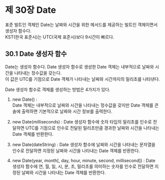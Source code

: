 제 30장 Date
================
표준 빌트인 객체인 Date는 날짜와 시간을 위한 메서드를 제공하는 빌트인 객체이면서 생성자 함수다.   
KST(한국 표준시)는 UTC(국제 표준시)보다 9시간이 빠르다.

30.1 Date 생성자 함수
------------------------
Date는 생성자 함수다. Date 생성자 함수로 생성한 Date 객체는 내부적으로 날짜와 시간을 나타내는 정수값을 갖는다.   
이 값은 UTC를 기점으로 Date 객체가 나타내는 날짜와 시간까지의 밀리초를 나타낸다.

Date 생성자 함수로 객체를 생성하는 방법은 4가지가 있다.
1. new Date() :   
   Date 객체는 내부적으로 날짜와 시간을 나타내는 정수값을 갖지만 Date 객체를 콘솔에 출력하면 기본적으로 날짜와 시간 정보를 출력한다.
  
2. new Date(milliseconds) : 
   Date 생성자 함수에 숫자 타입의 밀리초를 인수로 전달하면 UTC를 기점으로 인수로 전달된 밀리초만큼 경과한 날짜와 시간을 나타내는 Date 객체를 반환한다.
   
3. new Date(dateString) :
   Date 생성자 함수에 날짜와 시간을 나타내는 문자열을 인수로 전달하면 지정된 날짜와 시간을 나타내는 Date 객체를 반환한다.
   
4. new Date(year, month[, day, hour, minute, second, millisecond]) :
   Date 생성자 함수에 연, 월, 일, 시, 분, 초, 밀리초를 의미하는 숫자를 인수로 전달하면 지정된 날짜와 시간을 나타내는 Date 객체를 반환한다.
